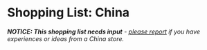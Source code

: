 # Shopping List: China

*__NOTICE: This shopping list needs input__ - [please report](https://github.com/rootzoll/raspiblitz/issues/691) if you have experiences or ideas from a China store.*